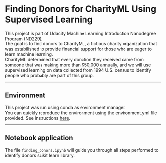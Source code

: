 # Finding Donors for CharityML Using Supervised Learning
This project is part of Udacity Machine Learning Introduction Nanodegree Program (ND229).<br>
The goal is to find donors to CharityML, a fictious charity organization that was estabilished to provide financial 
support for those who are eager to learn machine learning.<br>
CharityML determined that every donation they received came from someone that was making more than $50,000 annually, and
we will use supervised learning on data collected from 1994 U.S. census to identify people who probably are part of this
group.
___
## Environment
This project was run using conda as environment manager.<br>
You can quickly reproduce the environment using the environment.yml file provided. See instructions [here](https://docs.conda.io/projects/conda/en/latest/user-guide/tasks/manage-environments.html#creating-an-environment-from-an-environment-yml-file).
___
## Notebook application
The file `finding_donors.ipynb` will guide you through all steps performed to identify donors scikit learn library.